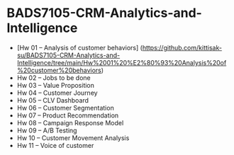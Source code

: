 # BADS7105-CRM-Analytics-and-Intelligence
* [Hw 01 – Analysis of customer behaviors] (https://github.com/kittisak-su/BADS7105-CRM-Analytics-and-Intelligence/tree/main/Hw%2001%20%E2%80%93%20Analysis%20of%20customer%20behaviors)
* Hw 02 – Jobs to be done
* Hw 03 – Value Proposition
* Hw 04 – Customer Journey
* Hw 05 – CLV Dashboard
* Hw 06 – Customer Segmentation
* Hw 07 – Product Recommendation
* Hw 08 – Campaign Response Model
* Hw 09 – A/B Testing
* Hw 10 – Customer Movement Analysis
* Hw 11 – Voice of customer
